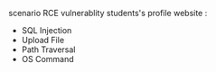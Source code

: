 scenario RCE vulnerablity students's profile website :
- SQL Injection
- Upload File
- Path Traversal
- OS Command